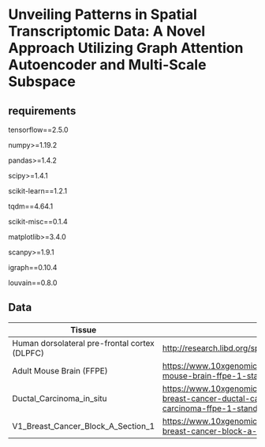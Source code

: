 # Unveiling Patterns in Spatial Transcriptomic Data: A Novel Approach Utilizing Graph Attention Autoencoder and Multi-Scale Subspace
## requirements
tensorflow==2.5.0

numpy>=1.19.2

pandas>=1.4.2

scipy>=1.4.1

scikit-learn==1.2.1

tqdm==4.64.1

scikit-misc==0.1.4

matplotlib>=3.4.0

scanpy>=1.9.1

igraph==0.10.4

louvain==0.8.0

## Data
| Tissue                                        |                                                              |      |
| --------------------------------------------- | ------------------------------------------------------------ | ---- |
| Human dorsolateral pre-frontal cortex (DLPFC) | http://research.libd.org/spatialLIBD/                        |      |
| Adult Mouse Brain (FFPE)                      | https://www.10xgenomics.com/resources/datasets/adult-mouse-brain-ffpe-1-standard-1-3-0 |      |
| Ductal_Carcinoma_in_situ                      | https://www.10xgenomics.com/resources/datasets/human-breast-cancer-ductal-carcinoma-in-situ-invasive-carcinoma-ffpe-1-standard-1-3-0 |      |
| V1_Breast_Cancer_Block_A_Section_1            | https://www.10xgenomics.com/resources/datasets/human-breast-cancer-block-a-section-1-1-standard-1-1-0 |      |


